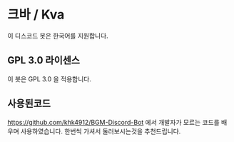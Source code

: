 # 크바 / Kva
이 디스코드 봇은 한국어를 지원합니다.

## GPL 3.0 라이센스
이 봇은 GPL 3.0 을 적용합니다.

## 사용된코드
https://github.com/khk4912/BGM-Discord-Bot 에서 개발자가 모르는 코드를 배우며 사용하였습니다. 한번씩 가셔서 둘러보시는것을 추천드립니다.
